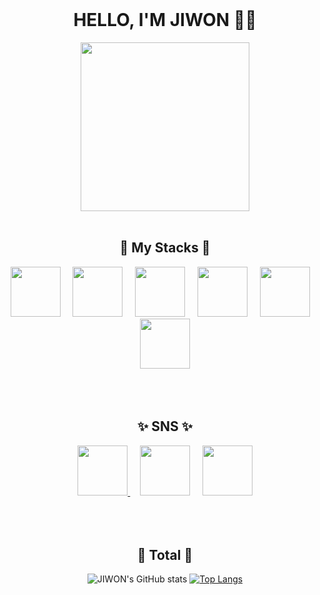 <div align="center">
            <br>
            <h1>HELLO, I'M JIWON 👋🏻</h1>
            <img src="https://mblogthumb-phinf.pstatic.net/MjAyMTA4MDRfMjk0/MDAxNjI4MDg2MDEwNTY4.TTh8QJAkzwBZZpKSw8OpIK83JQ8dBBI5qBu9uWvgrKUg.X2keaCQ5fJkyx05OOlVYwKPi3ynq0_oqHv-UFqLyGsQg.PNG.cha-cha97/%EC%B6%98%EC%8B%9D%EC%9D%B4%EF%BC%BF001.png?type=w800" style="width:270px; height:270px;" / > 
            
 
  <br>
  <br>
  <h2>🌱 My Stacks 🌱</h2>
         <img src="https://images.velog.io/images/qlwb7187/post/06775e7a-ef06-4330-965a-ce0ab9a6b3df/C%EC%96%B8%EC%96%B4.png" style="width:80px; height:80px;" / >
            &nbsp
            &nbsp
  <img src="https://upload.wikimedia.org/wikipedia/commons/thumb/c/c3/Python-logo-notext.svg/1200px-Python-logo-notext.svg.png" style="width:80px; height:80px;" / > 
              &nbsp
            &nbsp
  <img src="https://seeklogo.com/images/N/nodejs-logo-FBE122E377-seeklogo.com.png" style="width:80px; height:80px;" / > 
              &nbsp
            &nbsp
  <img src="https://blog.kakaocdn.net/dn/9ZCsE/btqFp43DyIM/c7KHGrjY8OI3bYZvyQeej0/img.png" style="width:80px; height:80px;" / > 
              &nbsp
            &nbsp
  <img src="https://camo.githubusercontent.com/edc736634dd35b0f4008e2f7db456136b9fc0e1e7a4078bb72c7352b1bdf8a7e/68747470733a2f2f776f726c64766563746f726c6f676f2e636f6d2f6c6f676f732f6373732d332e737667" style="width:80px; height:80px;" / > 
              &nbsp
            &nbsp
  <img src="https://upload.wikimedia.org/wikipedia/commons/thumb/9/99/Unofficial_JavaScript_logo_2.svg/2048px-Unofficial_JavaScript_logo_2.svg.png" style="width:80px; height:80px;" / >
  <br>
  <br>
  <br>
  <br>
  <h2>✨ SNS ✨</h2>
  
  <a href="https://www.instagram.com/zi._won1/">
    <img src="https://mblogthumb-phinf.pstatic.net/MjAxNzAzMTlfMjAx/MDAxNDg5ODY2OTMyNjc5.zJ3xk8TJipUMzwh0fTnwOFrdB73Rd3oPR096eZ_6BmMg.qXsZfm4two22b_t5MbCq9Dv5s_6Yhl9NQUROBkFIYIEg.PNG.sungsut/IG_Glyph_Fill-1.png?type=w2" style="width:80px; height:80px;" / >
  </a>
  &nbsp
  &nbsp
  <a href="mailto:jjw873461@gmail.com">
    <img src="https://upload.wikimedia.org/wikipedia/commons/thumb/7/7e/Gmail_icon_%282020%29.svg/512px-Gmail_icon_%282020%29.svg.png" style="width:80px; height:80px;" / ></a>
  &nbsp
  &nbsp
  <a href="https://velog.io/@ziwon_c">
    <img src="https://velog.velcdn.com/images/hyeongjun/post/5fff0129-f29b-4dfa-b28b-f3af0e11ed4f/image.png" style="width:80px; height:80px;" / ></a>
  <br>
  <br>
  <br>
  <br>
  <h2>💭 Total 💭</h2>
  
  ![JIWON's GitHub stats](https://github-readme-stats.vercel.app/api?username=zi-won&show_icons=true&theme=vue) [![Top Langs](https://github-readme-stats.vercel.app/api/top-langs/?username=zi-won&layout=compact&theme=vue)](https://github.com/anuraghazra/github-readme-stats)
    </div>
  
